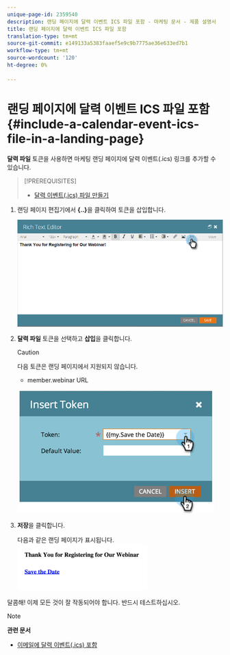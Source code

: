 ```yaml
---
unique-page-id: 2359540
description: 랜딩 페이지에 달력 이벤트 ICS 파일 포함 - 마케팅 문서 - 제품 설명서
title: 랜딩 페이지에 달력 이벤트 ICS 파일 포함
translation-type: tm+mt
source-git-commit: e149133a5383faaef5e9c9b7775ae36e633ed7b1
workflow-type: tm+mt
source-wordcount: '120'
ht-degree: 0%

---
```



# 랜딩 페이지에 달력 이벤트 ICS 파일 포함 {#include-a-calendar-event-ics-file-in-a-landing-page}

**달력 파일** 토큰을 사용하면 마케팅 랜딩 페이지에 달력 이벤트(.ics) 링크를 추가할 수 있습니다.

>[!PREREQUISITES]
>
>* [달력 이벤트(.ics) 파일 만들기](../../../../product-docs/email-marketing/general/functions-in-the-editor/create-a-calendar-event-ics-file.md)

>



1. 랜딩 페이지 편집기에서 **{..}**&#x200B;을 클릭하여 토큰을 삽입합니다.

   ![](assets/image2015-7-8-17-3a51-3a29.png)

1. **달력 파일** 토큰을 선택하고 **삽입**&#x200B;을 클릭합니다.

   >[!CAUTION]
   >
   >다음 토큰은 랜딩 페이지에서 지원되지 않습니다.
   >
   >    
   >    
   >    * member.webinar URL


   ![](assets/image2015-1-6-16-3a31-3a28.png)

1. **저장**&#x200B;을 클릭합니다.

   다음과 같은 랜딩 페이지가 표시됩니다.   ![](assets/image2015-1-6-16-3a42-3a51.png)

달콤해! 이제 모든 것이 잘 작동되어야 합니다. 반드시 테스트하십시오.

>[!NOTE]
>
>**관련 문서**
>
>* [이메일에 달력 이벤트(.ics) 포함](../../../../product-docs/email-marketing/general/functions-in-the-editor/include-a-calendar-event-ics-in-an-email.md)

>



